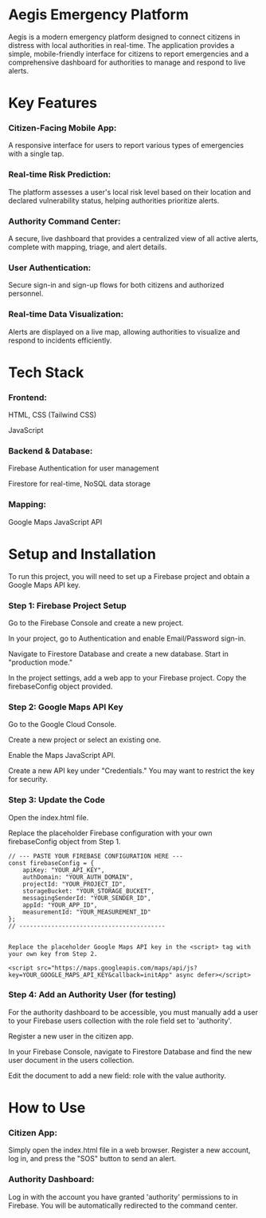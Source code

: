 # Aegis Emergency Platform
Aegis is a modern emergency platform designed to connect citizens in distress with local authorities in real-time. The application provides a simple, mobile-friendly interface for citizens to report emergencies and a comprehensive dashboard for authorities to manage and respond to live alerts.

# Key Features
### Citizen-Facing Mobile App: 
A responsive interface for users to report various types of emergencies with a single tap.

### Real-time Risk Prediction: 
The platform assesses a user's local risk level based on their location and declared vulnerability status, helping authorities prioritize alerts.

### Authority Command Center: 
A secure, live dashboard that provides a centralized view of all active alerts, complete with mapping, triage, and alert details.

### User Authentication: 
Secure sign-in and sign-up flows for both citizens and authorized personnel.

### Real-time Data Visualization: 
Alerts are displayed on a live map, allowing authorities to visualize and respond to incidents efficiently.

# Tech Stack
### Frontend:

HTML, CSS (Tailwind CSS)

JavaScript

### Backend & Database:

Firebase Authentication for user management

Firestore for real-time, NoSQL data storage

### Mapping:

Google Maps JavaScript API

# Setup and Installation
To run this project, you will need to set up a Firebase project and obtain a Google Maps API key.

### Step 1: Firebase Project Setup
Go to the Firebase Console and create a new project.

In your project, go to Authentication and enable Email/Password sign-in.

Navigate to Firestore Database and create a new database. Start in "production mode."

In the project settings, add a web app to your Firebase project. Copy the firebaseConfig object provided.

### Step 2: Google Maps API Key
Go to the Google Cloud Console.

Create a new project or select an existing one.

Enable the Maps JavaScript API.

Create a new API key under "Credentials." You may want to restrict the key for security.

### Step 3: Update the Code
Open the index.html file.

Replace the placeholder Firebase configuration with your own firebaseConfig object from Step 1.

```
// --- PASTE YOUR FIREBASE CONFIGURATION HERE ---
const firebaseConfig = {
    apiKey: "YOUR_API_KEY",
    authDomain: "YOUR_AUTH_DOMAIN",
    projectId: "YOUR_PROJECT_ID",
    storageBucket: "YOUR_STORAGE_BUCKET",
    messagingSenderId: "YOUR_SENDER_ID",
    appId: "YOUR_APP_ID",
    measurementId: "YOUR_MEASUREMENT_ID"
};
// -----------------------------------------


Replace the placeholder Google Maps API key in the <script> tag with your own key from Step 2.

<script src="https://maps.googleapis.com/maps/api/js?key=YOUR_GOOGLE_MAPS_API_KEY&callback=initApp" async defer></script>
```

### Step 4: Add an Authority User (for testing)
For the authority dashboard to be accessible, you must manually add a user to your Firebase users collection with the role field set to 'authority'.

Register a new user in the citizen app.

In your Firebase Console, navigate to Firestore Database and find the new user document in the users collection.

Edit the document to add a new field: role with the value authority.

# How to Use
### Citizen App: 
Simply open the index.html file in a web browser. Register a new account, log in, and press the "SOS" button to send an alert.

### Authority Dashboard: 
Log in with the account you have granted 'authority' permissions to in Firebase. You will be automatically redirected to the command center.